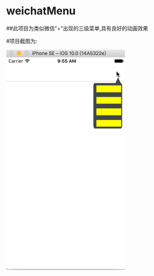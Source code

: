 # weichatMenu
##此项目为类似微信"+"出现的三级菜单,具有良好的动画效果  

#项目截图为:  

![image](https://github.com/badmang/weichatMenu/blob/master/PopMeauDemo/PopMeauDemo/menugif.gif)


